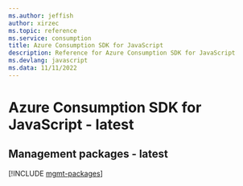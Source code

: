 ```yaml
---
ms.author: jeffish
author: xirzec
ms.topic: reference
ms.service: consumption
title: Azure Consumption SDK for JavaScript
description: Reference for Azure Consumption SDK for JavaScript
ms.devlang: javascript
ms.data: 11/11/2022
---
```

# Azure Consumption SDK for JavaScript - latest

## Management packages - latest
[!INCLUDE [mgmt-packages](consumption-mgmt-index.md)]